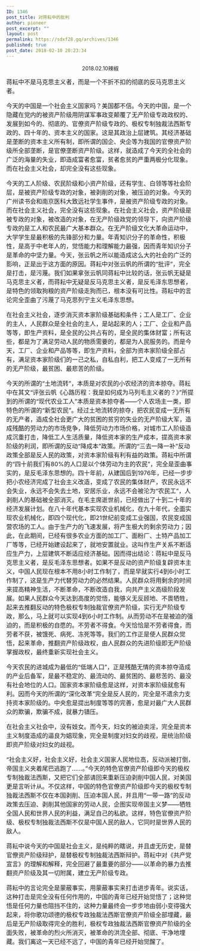 ```yaml
---
ID: 1346
post_title: 对蒋耘中的批判
author: pioneer
post_excerpt: ""
layout: post
permalink: https://sdxf28.gq/archives/1346
published: true
post_date: 2018-02-10 20:23:34
---
```

<p align="center">2018.02.10辣椒</p>
<span style="font-size: medium;">
蒋耘中不是马克思主义者，而是一个不折不扣的彻底的反马克思主义者。

今天的中国是一个社会主义国家吗？美国都不信。今天的中国，是一个隐藏在党内的被资产阶级用阴谋军事政变颠覆了无产阶级专政政权的、发展到如今的、彻底的、官僚资产阶级专政的、极权专制独裁法西斯专政的、四十年的、资本主义的国家。这是其政治上层建筑。其经济基础是垄断的资本主义所有制，即所谓的国企、央企等为我国的官僚资产阶级所全部垄断，是官僚垄断资产阶级。这样，就造成了今天的全社会的广泛的海量的失业，即造成富者愈富，贫者愈贫的严重两极分化现象。而在社会主义社会，却完全没有这些现象。

今天的工人阶级、农民阶级和小资产阶级，还有学生、白领等等社会阶层，是被资产阶级专政的对象，被剥削的对象，被压迫的对象。今天的广州读书会和南京医科大致远社学生事件，是被资产阶级专政的对象。而在社会主义社会，完全没有这些现象。在社会主义社会，资产阶级是被专政的对象，被改造的对象，在无产阶级政党的领导下，向资产阶级专政的是工人和农民最广大基本群众。在无产阶级文化大革命运动中，大学学生是最积极的先锋部分和力量。年青知识分子的革命性，积极性，是高于中老年人的，觉悟能力和理解能力最强，因而青年知识分子是革命的中坚力量。今天，张云帆之所以能造成这么大的社会的广泛的影响，正是出于这方面的原因。蒋耘中对张云帆的所谓的“批评”，完全是打击，是污蔑。我们如果拿张云帆同蒋耘中比较的话，张云帆无疑是马克思主义者，而蒋耘中无疑是反马克思主义者，是反毛泽东思想者，是特色的领取狗粮的资产阶级走狗而已，根本没有可比性。蒋耘中的言论完全歪曲了污蔑了马克思列宁主义毛泽东思想。

在社会主义社会，逐步消灭资本家阶级基础和条件；工人是工厂、企业的主人，人民群众是全社会的主人，是站起来的人；工厂、企业和产品等等，即生产资料，是全民的公共占有的，是全民的集体财富；所有这些，都是为了满足劳动人民的物质需要的，都是为人民服务的。而是今天，工厂、企业和产品等等，即生产资料，全部为资本家阶级全部占有，满足资本家阶级们的一己之私，自私自利，把工人变成了一无所有的无产阶级，最贫困、最悲苦的阶级。

今天的所谓的“土地流转”，本质是对农民的小农经济的资本掠夺。蒋耘中在其文“评张云帆《心路历程：我是如何成为马列毛主义者的？》”所提到的所谓的“现代农业工人”本质是资本掠夺者——个人农场主一类，即特色的所谓的“新型农民”。经过土地流转的掠夺，把农民变成一无所有的无产者，造成全社会更广大的贫困的贫穷的失业的无产阶级大军，造成残酷的劳动力的市场竞争，降低劳动力市场价格，对城市工人阶级造成沉重打击，降低工人生活质量，降低资本家的生产成本，提高资本家阶级的利润，即所谓的反动“降成本”政策。所谓的“三去一降一补”反动政策全部是反人民的政策，对资本家阶级有利有益的政策。蒋耘中所谓的“四十前我们有80%的人口是以个体劳动为主的农民”，完全是歪曲事实的，是反毛泽东思想的。四十年前，从建国后到1976年，已经一步步把小农经济完成了社会主义改造，变成了农民的集体财产，农民永远不会失业，永远不会失去土地，安居乐业，永远不会被沦为“农民工”，人剥削人的基础被全部消灭。在毛主席逝世前，已经做出了十到二十年的经济发展计划。在八十年代基本实现农业机械化，在九十年代，全面实现农业机械化，即四个现代化，即21世纪前变成工业强国，农民变成国营农场的工人。由于生产力的飞速发展，将产生极大的剩余劳动力；因此，在此期间，已经有很多农业方面的加工厂、面粉厂、土特产品加工厂等等，已经开始建设起来了，就地安置就业。这叫作生产关系不断适应生产力，上层建筑不断适应经济基础。因而得出结论：蒋耘中是反马克思主义者，是反毛泽东思想者。如果不是反动的资产阶级复辟资本主义，中国人民现在根本不用8小时工作制了，而是早就实行4到6小时工作制了，这是生产力代替劳动力的必然结果。人民群众将用剩余的时间来提高精神生活，不断革命，不断改造自我，向共产主义高级阶段发展。如果人民群众今天达到高度的觉悟，能够义无反顾地、不畏牺牲，起来去推翻反动的特色极权专制独裁官僚资产阶级，实行无产阶级专政，那么，马上就可以实现4到6小时工作制。从而劳动不在是被迫的强迫的，而是积极的自愿的。不劳者不得食。今天恰恰是不劳者得食，而劳者不获，被饿死、病死、冻死等等。我们的工作正是使人民群众觉悟，起来革命，推翻资产阶级政权，由人民群众的先进阶级即无产阶级掌握政权，最终重新实现社会主义。

今天农民的进城成为最低的“低端人口”，正是残酷无情的资本掠夺造成的产业后备军，是最不稳定的、最流动的、最贫困的、最悲苦的、最没有社会地位的人口。国家资本家阶级愈是这样，对资本家阶级就愈有利。因而今天的所谓的“深化改革”完全是反人民的，完全是不遗余力支持资本家阶级的。中央愈是提出制度等等的完善，愈是对最广大人民群众的欺骗，欺骗不成，就暴力镇压。

在社会主义社会中，没有妓女。而今天，妇女的被迫卖淫，完全是资本主义制度造成的逼良为娼现象，完全是制度对妇女的歧视，是统治阶级即资产阶级对妇女的歧视。

“社会主义好，社会主义好，社会主义国家人民地位高，反动派被打倒，帝国主义夹着尾巴逃跑了……。”今天的特色官僚资产阶级即今天的极权专制独裁法西斯，又把它们全部请回来重新压迫剥削中国人民，对美国更是言听计从。不仅这样，中国的特色官僚资产阶级即今天的极权专制独裁法西斯不仅在本国剥削、压迫本国人民，并且用“一带一路”的反动政策去压迫、剥削其他国家的劳动人民，企图实现帝国主义梦——牺牲全国人民和世界人民的利益，满足自己的私欲。这样，特色官僚资产阶级、极权专制独裁法西斯不仅是中国人民的敌人，它同时是世界人民的敌人。

蒋耘中说今天的中国是社会主义，是纯粹的瞎说，并且虚无历史，是替官僚资产阶级辩护，是替极权专制独裁法西斯辩护。蒋耘中对《共产党宣言》的理解和解释，完全回避了最重要的部分——以革命的暴力去推翻资产阶级及其一切附属，建立无产阶级专政。

蒋耘中的言论完全是蒙蔽事实，用蒙蔽事实来打击进步青年。说实话，这种打击是完全没有任何作用的，中国的青年已经开始觉悟了；这种觉悟是任何力量也阻挡不住的，这种力量最终会一步步地由弱小变得强大起来，将你歌功颂德的极权专政独裁法西斯官僚资产阶级全部埋藏，最后是无产阶级取得完全的胜利，极权专政独裁法西斯官僚资产阶级的全面失败，被革命的烈火所消灭，被革命的洪流全部、彻底、干净地埋藏。我们离这一天已经不远了，中国的青年已经开始觉醒了。</span>